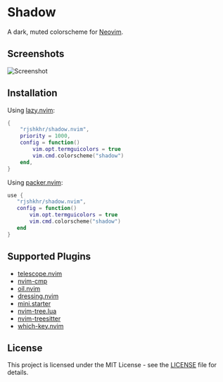 # Shadow

A dark, muted colorscheme for [Neovim](https://github.com/neovim/neovim).

## Screenshots

![Screenshot](https://imgur.com/UihTWwk.png)

## Installation

Using [lazy.nvim](https://github.com/folke/lazy.nvim):

```lua
{
    "rjshkhr/shadow.nvim",
    priority = 1000,
    config = function()
        vim.opt.termguicolors = true
        vim.cmd.colorscheme("shadow")
    end,
}
```

Using [packer.nvim](https://github.com/wbthomason/packer.nvim):

```lua
use {
   "rjshkhr/shadow.nvim",
   config = function()
       vim.opt.termguicolors = true
       vim.cmd.colorscheme("shadow")
   end
}
```

## Supported Plugins

- [telescope.nvim](https://github.com/nvim-telescope/telescope.nvim)
- [nvim-cmp](https://github.com/hrsh7th/nvim-cmp)
- [oil.nvim](https://github.com/stevearc/oil.nvim)
- [dressing.nvim](https://github.com/stevearc/dressing.nvim)
- [mini.starter](https://github.com/echasnovski/mini.starter)
- [nvim-tree.lua](https://github.com/nvim-tree/nvim-tree.lua)
- [nvim-treesitter](https://github.com/nvim-treesitter/nvim-treesitter)
- [which-key.nvim](https://github.com/folke/which-key.nvim)

## License

This project is licensed under the MIT License - see the [LICENSE](LICENSE) file for details.
